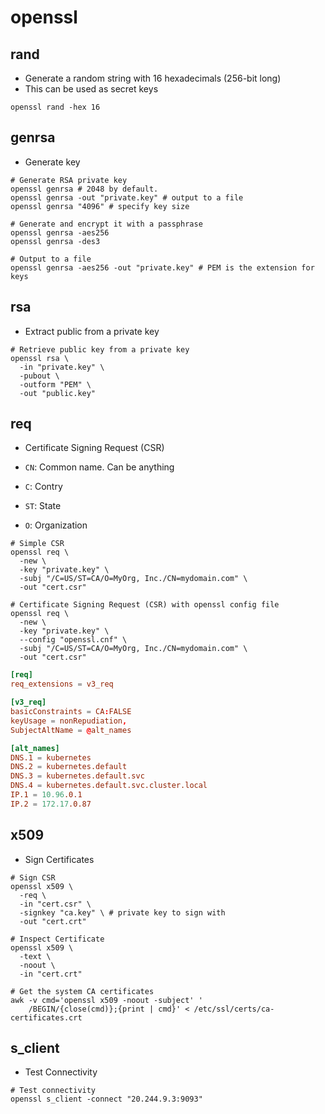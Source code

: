 # openssl

## rand

- Generate a random string with 16 hexadecimals (256-bit long)
- This can be used as secret keys

```shell
openssl rand -hex 16
```

## genrsa

- Generate key

```shell
# Generate RSA private key
openssl genrsa # 2048 by default.
openssl genrsa -out "private.key" # output to a file
openssl genrsa "4096" # specify key size

# Generate and encrypt it with a passphrase
openssl genrsa -aes256
openssl genrsa -des3

# Output to a file
openssl genrsa -aes256 -out "private.key" # PEM is the extension for keys
```

## rsa

- Extract public from a private key

```shell
# Retrieve public key from a private key
openssl rsa \
  -in "private.key" \
  -pubout \
  -outform "PEM" \
  -out "public.key"
```

## req

- Certificate Signing Request (CSR)

- `CN`: Common name. Can be anything
- `C`: Contry
- `ST`: State
- `O`: Organization

```shell
# Simple CSR
openssl req \
  -new \
  -key "private.key" \
  -subj "/C=US/ST=CA/O=MyOrg, Inc./CN=mydomain.com" \
  -out "cert.csr"
```

```shell
# Certificate Signing Request (CSR) with openssl config file
openssl req \
  -new \
  -key "private.key" \
  --config "openssl.cnf" \
  -subj "/C=US/ST=CA/O=MyOrg, Inc./CN=mydomain.com" \
  -out "cert.csr"
```

```conf
[req]
req_extensions = v3_req

[v3_req]
basicConstraints = CA:FALSE
keyUsage = nonRepudiation,
SubjectAltName = @alt_names

[alt_names]
DNS.1 = kubernetes
DNS.2 = kubernetes.default
DNS.3 = kubernetes.default.svc
DNS.4 = kubernetes.default.svc.cluster.local
IP.1 = 10.96.0.1
IP.2 = 172.17.0.87
```

## x509

- Sign Certificates

```shell
# Sign CSR
openssl x509 \
  -req \
  -in "cert.csr" \
  -signkey "ca.key" \ # private key to sign with
  -out "cert.crt"
```

```shell
# Inspect Certificate
openssl x509 \
  -text \
  -noout \
  -in "cert.crt"
```

```shell
# Get the system CA certificates
awk -v cmd='openssl x509 -noout -subject' '
    /BEGIN/{close(cmd)};{print | cmd}' < /etc/ssl/certs/ca-certificates.crt
```

## s_client

- Test Connectivity

```shell
# Test connectivity
openssl s_client -connect "20.244.9.3:9093"
```
